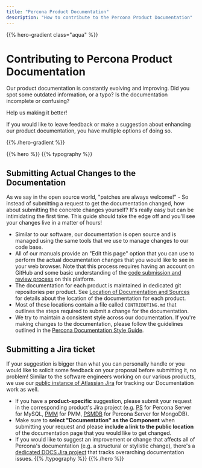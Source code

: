 ```yaml
---
title: "Percona Product Documentation"
description: "How to contribute to the Percona Product Documentation"
---
```


{{% hero-gradient class="aqua" %}}

# Contributing to Percona Product Documentation

Our product documentation is constantly evolving and improving. Did you spot
some outdated information, or a typo? Is the documentation incomplete or confusing?

Help us making it better!

If you would like to leave feedback or make a suggestion about enhancing our
product documentation, you have multiple options of doing so.

{{% /hero-gradient %}}

{{% hero %}}
{{% typography %}}
## Submitting Actual Changes to the Documentation

As we say in the open source world, "patches are always welcome!" - So instead of
submitting a request to get the documentation changed, how about submitting the
concrete changes yourself? It's really easy but can be intimidating the first
time. This guide should take the edge off and you'll see your changes live in a
matter of hours!

* Similar to our software, our documentation is open source and is managed using
  the same tools that we use to manage changes to our code base.
* All of our manuals provide an "Edit this page" option that you can
  use to perform the actual documentation changes that you would like to see in
  your web browser. Note that this process requires having an account on GitHub
  and some basic understanding of the [code submission and review
  process](https://docs.github.com/en/pull-requests/collaborating-with-pull-requests)
  on this platform.
* The documentation for each product is maintained in dedicated git repositories
  per product. See [Location of Documentation and Sources](./locations) for
  details about the location of the documentation for each product.
* Most of these locations contain a file called `CONTRIBUTING.md` that outlines
  the steps required to submit a change for the documentation.
* We try to maintain a consistent style across our documentation. If you're
  making changes to the documentation, please follow the guidelines outlined in
  the [Percona Documentation Style Guide](https://docs.percona.com/style-guide/).

## Submitting a Jira ticket

If your suggestion is bigger than what you can personally handle or you would
like to solicit some feedback on your proposal before submitting it, no problem!
Similar to the software engineers working on our various products, we use our
[public instance of Atlassian Jira](https://jira.percona.com/) for tracking our
Documentation work as well.

* If you have a **product-specific** suggestion, please submit your request in
  the corresponding product's Jira project (e.g.
  [PS](https://jira.percona.com/projects/PS/) for Percona Server for MySQL,
  [PMM](https://jira.percona.com/projects/PMM/) for PMM,
  [PSMDB](https://jira.percona.com/projects/PSMDB/) for Percona Server for
  MongoDB).
* Make sure to **select "Documentation" as the Component** when submitting your
  request and please **include a link to the public location** of the
  documentation page that you would like to get changed.
* If you would like to suggest an improvement or change that affects all of
  Percona's documentation (e.g. a structural or stylistic change), there's a
  [dedicated DOCS Jira project](https://jira.percona.com/projects/DOCS/) that
  tracks overarching documentation issues.
{{% /typography %}}
{{% /hero %}}
